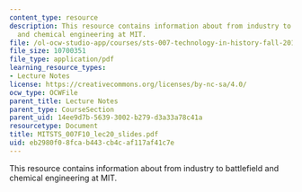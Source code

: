 ```yaml
---
content_type: resource
description: This resource contains information about from industry to battlefield
  and chemical engineering at MIT.
file: /ol-ocw-studio-app/courses/sts-007-technology-in-history-fall-2010/eb2980f08fcab443cb4caf117af41c7e_MITSTS_007F10_lec20_slides.pdf
file_size: 10700351
file_type: application/pdf
learning_resource_types:
- Lecture Notes
license: https://creativecommons.org/licenses/by-nc-sa/4.0/
ocw_type: OCWFile
parent_title: Lecture Notes
parent_type: CourseSection
parent_uid: 14ee9d7b-5639-3002-b279-d3a33a78c41a
resourcetype: Document
title: MITSTS_007F10_lec20_slides.pdf
uid: eb2980f0-8fca-b443-cb4c-af117af41c7e
---
```

This resource contains information about from industry to battlefield and chemical engineering at MIT.
